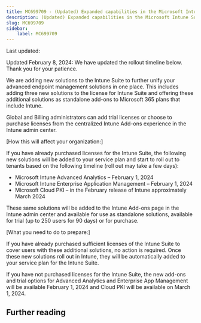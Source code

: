 ```yaml
---
title: MC699709 - (Updated) Expanded capabilities in the Microsoft Intune Suite
description: (Updated) Expanded capabilities in the Microsoft Intune Suite
slug: MC699709
sidebar:
    label: MC699709
---
```



Last updated: 

<p>Updated February 8, 2024: We have updated the rollout timeline below. Thank you for your patience.</p><p>We are adding new solutions to the Intune Suite to further unify your advanced endpoint management solutions in one place. This includes adding three new solutions to the license for Intune Suite and offering these additional solutions as standalone add-ons to Microsoft 365 plans that include Intune.</p><p>Global and Billing administrators can add trial licenses or choose to purchase licenses from the centralized Intune Add-ons experience in the Intune admin center.</p><p>[How this will affect your organization:]</p><p>If you have already purchased licenses for the Intune Suite, the following new solutions will be added to your service plan and start to roll out to tenants based on the following timeline (roll out may take a few days):</p><ul><li>Microsoft Intune Advanced Analytics – February 1, 2024&nbsp;</li><li>Microsoft Intune Enterprise Application Management – February 1, 2024 </li><li>Microsoft Cloud PKI – in the February release of Intune approximately March 2024</li></ul><p>These same solutions will be added to the Intune Add-ons page in the Intune admin center and available for use as standalone solutions, available for trial (up to 250 users for 90 days) or for purchase.</p><p>[What you need to do to prepare:]</p><p>If you have already purchased sufficient licenses of the Intune Suite to cover users with these additional solutions, no action is required. Once these new solutions roll out in Intune, they will be automatically added to your service plan for the Intune Suite.
</p><p>If you have not purchased licenses for the Intune Suite, the new add-ons and trial options for Advanced Analytics and Enterprise App Management will be available February 1, 2024 and Cloud PKI will be available on March 1, 2024.</p>

## Further reading
